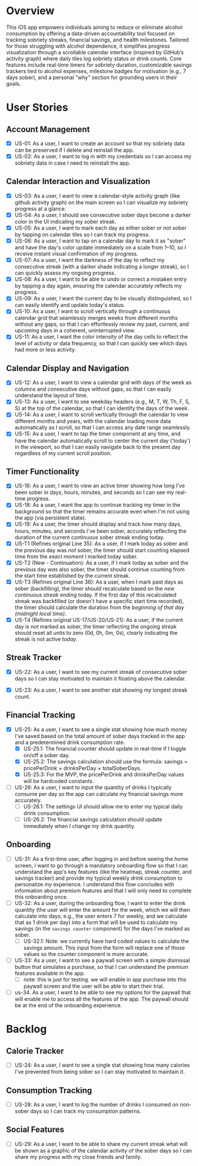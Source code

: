 # Overview

This iOS app empowers individuals aiming to reduce or eliminate alcohol consumption by offering a data-driven accountability tool focused on tracking sobriety streaks, financial savings, and health milestones. Tailored for those struggling with alcohol dependence, it simplifies progress visualization through a scrollable calendar interface (inspired by GitHub’s activity graph) where daily tiles log sobriety status or drink counts. Core features include real-time timers for sobriety duration, customizable savings trackers tied to alcohol expenses, milestone badges for motivation (e.g., 7 days sober), and a personal "why" section for grounding users in their goals.

# User Stories

## Account Management
- [x] US-01: As a user, I want to create an account so that my sobriety data can be preserved if I delete and reinstall the app.
- [x] US-02: As a user, I want to log in with my credentials so I can access my sobriety data in case I need to reinstall the app.

## Calendar Interaction and Visualization
- [x] US-03: As a user, I want to view a calendar-style activity graph (like github activity graph) on the main screen so I can visualize my sobriety progress at a glance.
- [x] US-04: As a user, I should see consecutive sober days become a darker color in the UI indicating my sober streak.
- [x] US-05: As a user, I want to mark each day as either sober or not sober by tapping on calendar tiles so I can track my progress.
- [x] US-06: As a user, I want to tap on a calendar day to mark it as "sober" and have the day's color update immediately on a scale from 1–10, so I receive instant visual confirmation of my progress.
- [x] US-07: As a user, I want the darkness of the day to reflect my consecutive streak (with a darker shade indicating a longer streak), so I can quickly assess my ongoing progress.
- [x] US-08: As a user, I want to be able to undo or correct a mistaken entry by tapping a day again, ensuring the calendar accurately reflects my progress.
- [x] US-09: As a user, I want the current day to be visually distinguished, so I can easily identify and update today's status.
- [x] US-10: As a user, I want to scroll vertically through a continuous calendar grid that seamlessly merges weeks from different months without any gaps, so that I can effortlessly review my past, current, and upcoming days in a coherent, uninterrupted view.
- [x] US-11: As a user, I want the color intensity of the day cells to reflect the level of activity or data frequency, so that I can quickly see which days had more or less activity.

## Calendar Display and Navigation
- [x] US-12: As a user, I want to view a calendar grid with days of the week as columns and consecutive days without gaps, so that I can easily understand the layout of time.
- [x] US-13: As a user, I want to see weekday headers (e.g., M, T, W, Th, F, S, S) at the top of the calendar, so that I can identify the days of the week.
- [x] US-14: As a user, I want to scroll vertically through the calendar to view different months and years, with the calendar loading more data automatically as I scroll, so that I can access any date range seamlessly.
- [x] US-15: As a user, I want to tap the timer component at any time, and have the calendar automatically scroll to center the current day ('today') in the viewport, so that I can easily navigate back to the present day regardless of my current scroll position.

## Timer Functionality
- [x] US-16: As a user, I want to view an active timer showing how long I've been sober in days, hours, minutes, and seconds so I can see my real-time progress.
- [x] US-18: As a user, I want the app to continue tracking my timer in the background so that the timer remains accurate even when I'm not using the app (via persistent state).
- [x] US-19: As a user, the timer should display and track how many days, hours, minutes, and seconds I've been sober, accurately reflecting the duration of the current continuous sober streak ending today.
- [x] US-T1 (Refines original Line 35): As a user, if I mark today as sober and the previous day was *not* sober, the timer should start counting elapsed time from the *exact moment* I marked today sober.
 - [x] US-T2 (New - Continuation): As a user, if I mark today as sober and the previous day *was* also sober, the timer should continue counting from the start time established by the current streak.
 - [x] US-T3 (Refines original Line 36): As a user, when I mark past days as sober (backfilling), the timer should recalculate based on the *new continuous streak* ending today. If the first day of this recalculated streak was backfilled (or doesn't have a specific start time recorded), the timer should calculate the duration from the *beginning of that day (midnight local time)*.
- [x] US-T4 (Refines original US-17/US-20/US-21): As a user, if the current day is *not* marked as sober, the timer reflecting the ongoing streak should reset all units to zero (0d, 0h, 0m, 0s), clearly indicating the streak is not active *today*.

## Streak Tracker
- [x] US-22: As a user, I want to see my current streak of consecutive sober days so I can stay motivated to maintain it floating above the calendar.
- [x] US-23: As a user, I want to see another stat showing my longest streak count.



## Financial Tracking
- [x] US-25: As a user, I want to see a single stat showing how much money I've saved based on the total amount of sober days tracked in the app and a predetermined drink consumption rate.
  - [x] US-25.1: The financial counter should update in real-time if I toggle on/off a sober day.
  - [x] US-25.2: The savings calculation should use the formula: savings = pricePerDrink × drinksPerDay × totalSoberDays.
  - [x] US-25.3: For the MVP, the pricePerDrink and drinksPerDay values will be hardcoded constants.
- [ ] US-26: As a user, I want to input the quantity of drinks I typically consume per day so the app can calculate my financial savings more accurately.
  - [ ] US-26.1: The settings UI should allow me to enter my typical daily drink consumption.
  - [ ] US-26.2: The financial savings calculation should update immediately when I change my drink quantity.

## Onboarding
- [ ] US-31: As a first-time user, after logging in and before seeing the home screen, I want to go through a mandatory onboarding flow so that I can understand the app's key features (like the heatmap, streak counter, and savings tracker) and provide my typical weekly drink consumption to personalize my experience. I understand this flow concludes with information about premium features and that I will only need to complete this onboarding once.
- [ ] US-32: As a user, during the onboarding flow, I want to enter the drink quantity (the user will enter the amount for the week, which we will then calculate into days; e.g., the user enters 7 for weekly, and we calculate that as 1 drink per day) into a form that will be used to calculate my savings (in the `savings counter` component) for the days I've marked as sober.
  - [ ] US-32.1: Note: we currently have hard coded values to calculate the savings amount. This input from the form will replace one of those values so the counter component is more accurate.
- [ ] US-33: As a user, I want to see a paywall screen with a simple dismissal button that simulates a purchase, so that I can understand the premium features available in the app.
  - [ ] note: this is just for testing. we will enable in app purchase into this paywall screen and the user will be able to start their trial.
- [ ] us-34. As a user, I want to be able to see my options for the paywall that will enable me to access all the features of the app. The paywall should be at the end of the onboarding experience.

# Backlog

## Calorie Tracker
- [ ] US-24: As a user, I want to see a single stat showing how many calories I've prevented from being sober so I can stay motivated to maintain it.

## Consumption Tracking
- [ ] US-28: As a user, I want to log the number of drinks I consumed on non-sober days so I can track my consumption patterns.

## Social Features
- [ ] US-29: As a user, I want to be able to share my current streak what will be shown as a graphic of the calendar activity of the sober days so I can share my progress with my close friends and family.

